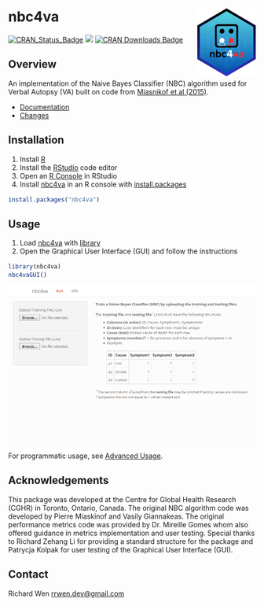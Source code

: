 # nbc4va <a href="https://rrwen.github.io/nbc4va"><img src="man/figures/logo.png" align="right" height="138" alt="nbc4va website" /></a>

<!-- badges: start -->
[![CRAN_Status_Badge](https://www.r-pkg.org/badges/version/nbc4va)](https://cran.r-project.org/package=nbc4va)
[![](https://cranlogs.r-pkg.org/badges/grand-total/nbc4va)](https://cran.r-project.org/package=nbc4va)
[![CRAN Downloads Badge](https://cranlogs.r-pkg.org/badges/nbc4va)](https://cran.r-project.org/package=nbc4va)
<!-- badges: end -->

## Overview

An implementation of the Naive Bayes Classifier (NBC) algorithm used for Verbal Autopsy (VA) built on code from [Miasnikof et al (2015)](https://bmcmedicine.biomedcentral.com/articles/10.1186/s12916-015-0521-2).

* [Documentation](https://rrwen.github.io/nbc4va)
* [Changes](NEWS.md)

## Installation

1. Install [R](https://www.r-project.org/)
2. Install the [RStudio](https://www.rstudio.com/products/rstudio/download/#download) code editor
3. Open an [R Console](https://support.rstudio.com/hc/en-us/articles/200404846-Working-in-the-Console) in RStudio
3. Install [nbc4va](https://github.com/rrwen/nbc4va) in an R console with [install.packages](https://www.rdocumentation.org/packages/utils/versions/3.5.1/topics/install.packages)

```R
install.packages("nbc4va")
```

## Usage

1. Load [nbc4va](https://github.com/rrwen/nbc4va) with [library](https://www.rdocumentation.org/packages/base/versions/3.5.1/topics/library)
2. Open the Graphical User Interface (GUI) and follow the instructions

```R
library(nbc4va)
nbc4vaGUI()
```

![GUI Example](man/figures/nbcguiex.png "nbc4va GUI")

For programmatic usage, see [Advanced Usage](https://rrwen.github.io/nbc4va/advanced-usage.html).

## Acknowledgements

This package was developed at the Centre for Global Health Research (CGHR) in Toronto, Ontario, Canada. The original NBC algorithm code was developed by Pierre Miaskinof and Vasily Giannakeas. The original performance metrics code was provided by Dr. Mireille Gomes whom also offered guidance in metrics implementation and user testing. Special thanks to Richard Zehang Li for providing a standard structure for the package and Patrycja Kolpak for user testing of the Graphical User Interface (GUI).

## Contact

Richard Wen <rrwen.dev@gmail.com>
